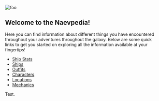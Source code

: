 ![foo](gfx/Naev.webp)

## Welcome to the Naevpedia!

Here you can find information about different things you have encountered throughout your adventures throughout the galaxy. Below are some quick links to get you started on exploring all the information available at your fingertips!

* [Ship Stats](shipstats)
* [Ships](ships)
* [Outfits](outfits)
* [Characters](characters)
* [Locations](locations)
* [Mechanics](mechanics)

Test.
